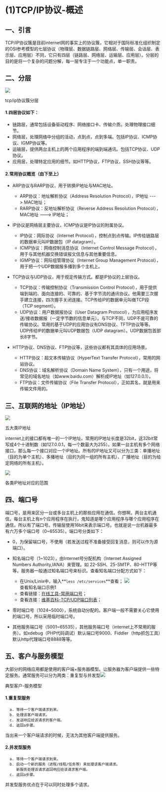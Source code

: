 # (1)TCP/IP协议-概述

## 一、引言

TCP/IP协议簇是目前internet网的事实上的协议簇，它相对于国际标准化组织制定的OSI参考模型的七层协议（物理层、数据链路层、网络层、传输层、会话层、表示层、应用层）不同，它只有四层（链路层、网络层、运输层、应用层）。分层的目的是将一个复杂的问题分解，每一层专注于一个功能点，单一职责。

## 二、分层

![][1]



tcp/ip协议簇分层

#### 1.四层协议如下：

* 链路层，通常包括设备驱动程序、网络接口卡、传输介质。处理物理接口细节。
* 网络层，处理网络中分组的活动，点到点，点到多端。包括IP协议、ICMP协议、IGMP协议等。
* 运输层，提供两台主机上的两个应用程序的端到端通讯。包括TCP协议、UDP协议。
* 应用层，处理特定应用的细节。如HTTP协议，FTP协议，SSH协议等等。

#### 2.常用协议概览（由下至上）

* ARP协议与RARP协议，用于转换IP地址与MAC地址。
    * ARP协议：地址解析协议（Address Resolution Protocol），IP地址 ---> MAC地址；
    * RARP协议：反地址解析协议（Reverse Address Resolution Protocol），MAC地址 ---> IP地址；

* IP协议是网络层主要协议，ICMP协议是IP协议的附属协议。
    * IP协议：网际协议（Internet Protocol），控制点到点传输。IP传给链路层的数据单元叫IP数据包（IP datagram）。
    * ICMP协议：网络控制消息协议（Internet Control Message Protocol），用于与其他机器交换错误报文信息与其他重要信息。
    * IGMP协议：网际组管理协议（Internet Group Management Protocol），用于把一个UDP数据报多播到多个主机上。

* TCP协议与UDP协议，用于规定传输方式。都是IP协议的上层协议。
    * TCP协议：传输控制协议（Transmission Control Protocol），用于提供端到端的、面向连接的、可靠的、基于字节流的通讯协议。他需要三次握手建立连接，四次握手关闭连接。TCP传给IP的数据单元叫做TCP段（TCP segment）。
    * UDP协议：用户数据报协议（User Datagram Protocol），为应用程序发送/接收数据报（一定字节数的信息单元）。与TCP不同，UDP不是可靠的传输协议。常用的基于UDP的应用协议有DNS协议、TFTP协议等等。UDP传给IP的数据单元叫UDP数据包（UDP datagram）。UDP数据包首部长8字节。

* HTTP协议、DNS协议、FTP协议等，这些协议都有其具体的应用场景。
    * HTTP协议：超文本传输协议（HyperText Transfer Protocol），常用的网站协议。
    * DNS协议：域名解析协议（Domain Name System），只有一个用途，将常见的域名地址（如www.baidu.com）解析成IP地址（如127.0.0.1）。
    * FTP协议：文件传输协议（File Transfer Protocol），正如其名，就是用来传输文件用的。

## 三、互联网的地址（IP地址）

![][2]



五大类IP地址

  
internet上的接口都有唯一的一个IP地址。常用的IP地址长度是32bit，这32bit常写成4个十进制数（如127.0.0.1，每一个数最大为255）。如果一台主机有多个网络接口，那么每一个接口对应一个IP地址。所有的IP地址又可以分为三类：单播地址（目的为单个主机）、多播地址（目的为同一组的所有主机）、广播地址（目的为给定网络的所有主机）。

![][3]



各类IP地址对应的范围

## 四、端口号

端口号，是用来区分一台或多台主机上的那些应用在通信。你想啊，两台主机通信，每台主机上有n个应用程序在执行，鬼知道是哪个应用程序与哪个应用程序在通信，所以有了端口号。传输层使用16bit来表示端口号。也就是说一台机器最多有六万多个端口号（0~65535）。端口号分类如下：

* 0，为保留端口号，不使用（若发送过程不准备接受回复消息，则可以作为源端口）。
* 知名端口号（1~1023），由Internet号分配机构（Internet Assigned Numbers Authority,IANA）来管理。如 22-SSH、25-SMTP、80-HTTP等等。服务器一般通过知名端口号来标识。查看知名端口分配方式如下：
    * 在Unix/Linix中，输入**`less /etc/services`**查看；
     ![][4]   
     查看知名端口示例1
    * 查看链接：[在线工具-常用端口号][5]；
    * 查看连接：[维基百科-TCP/UDP端口列表][6]；

* 零时端口号（1024~5000），系统自动分配的。客户端一般不需要关心它使用的端口号，所以采用临时端口号。
* 其他服务端口号（5001~65535），其他服务端口号（internet上不常用的服务）。如xdebug（PHP代码调试）默认端口号9000、Fiddler（http抓包工具）默认http代理端口号8888等等。

## 五、客户与服务模型

大部分的网络应用都是使用的客户端+服务器模型。让服务器为客户端提供一些特定服务。通常服务可以分为两类：重复型与并发型![][7]



典型客户-服务模型

#### 1.重复型服务

      a. 等待一个客户端请求到来。
      b. 处理该客户端请求。
      c. 发送响应给该请求的客户端。
      d. 返回a步骤。

当出来一个客户端请求的时候，无法为其他客户端提供服务。

#### 2.并发型服务

      a. 等待一个客户端请求到来。
      b. 启动一个新的服务（进程/线程/任务等）来处理该客户端请求。
         新服务处理该请求返回响应给该请求客户端。
      c. 返回a步骤。

并发型服务优点在于可以同时处理多个请求。


[1]: ./img/301894-ac8c966dccd9f435.png
[2]: ./img/301894-11c697274be24c88.png
[3]: ./img/301894-1ff6de43d60c4818.png
[4]: ./img/301894-d4dad7c47c040de2.png
[5]: http://tool.oschina.net/commons?type=7
[6]: https://zh.wikipedia.org/wiki/TCP/UDP%E7%AB%AF%E5%8F%A3%E5%88%97%E8%A1%A8
[7]: ./img/301894-00c5833e44d402a0.png